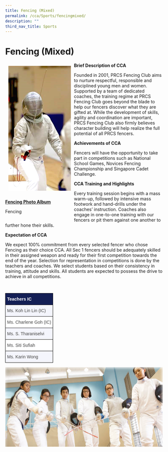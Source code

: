 ```yaml
---
title: Fencing (Mixed)
permalink: /cca/Sports/fencingmixed/
description: ""
third_nav_title: Sports
---
```

<h1>Fencing (Mixed)</h1>

<div><div style="float:left">
	<img src="/images/fencing_1.png" style="width 20%; padding:10px"><p><strong><u>Fencing Photo Album</u></strong></p>
<p>Fencing</p></div>
<div>
<p><strong>Brief Description of CCA</strong></p>
<p>Founded in 2001, PRCS Fencing Club aims to nurture respectful, responsible and disciplined young men and women. Supported by a team of dedicated coaches, the training regime at PRCS Fencing Club goes beyond the blade to help our fencers discover what they are gifted at. While the development of skills, agility and coordination are important, PRCS Fencing Club also firmly believes character building will help realize the full potential of all PRCS fencers.</p>
<p><strong>Achievements of CCA</strong></p>
<p>Fencers will have the opportunity to take part in competitions such as National School Games, Novices Fencing Championship and Singapore Cadet Challenge.</p>
<p><strong>CCA Training and Highlights</strong></p>
<p>Every training session begins with a mass warm-up, followed by intensive mass footwork and hand-drills under the coaches&rsquo; instruction. Coaches also engage in one-to-one training with our fencers or pit them against one another to further hone their skills.</p>
<p><strong>Expectation of CCA</strong></p>
<p>We expect 100% commitment from every selected fencer who chose Fencing as their choice CCA. All Sec 1 fencers should be adequately skilled in their assigned weapon and ready for their first competition towards the end of the year. Selection for representation in competitions is done by the teachers and coaches. We select students based on their consistency in training, attitude and skills. All students are expected to possess the drive to achieve in all competitions.</p></div>
</div>
<br/>
<style type="text/css">
.tg  {border-collapse:collapse;border-spacing:0;}
.tg td{border-color:black;border-style:solid;border-width:1px;font-family:Arial, sans-serif;font-size:14px;
  overflow:hidden;padding:10px 5px;word-break:normal;}
.tg th{border-color:black;border-style:solid;border-width:1px;font-family:Arial, sans-serif;font-size:14px;
  font-weight:normal;overflow:hidden;padding:10px 5px;word-break:normal;}
.tg .tg-q5ur{background-color:#141F55;color:#FFF;font-weight:bold;text-align:left;vertical-align:top}
.tg .tg-acva{background-color:#F4F5FC;color:#444;text-align:left;vertical-align:top}
.tg .tg-l7na{background-color:#FFF;color:#444;text-align:left;vertical-align:top}
</style>
<table class="tg">
<thead>
  <tr>
    <th class="tg-q5ur" colspan="5">Teachers IC</th>
  </tr>
</thead>
<tbody>
  <tr>
    <td class="tg-acva" colspan="5">Ms. Koh Lin Lin (IC)</td>
  </tr>
  <tr>
    <td class="tg-l7na" colspan="5">Ms. Charlene Goh (IC)</td>
  </tr>
  <tr>
    <td class="tg-acva" colspan="5">Ms. S. Tharaniselvi</td>
  </tr>
  <tr>
    <td class="tg-l7na" colspan="5">Ms. Siti Sufiah</td>
  </tr>
  <tr>
    <td class="tg-acva" colspan="5">Ms. Karin Wong</td>
  </tr>
</tbody>
</table>
<img src="/images/Fencing.png">